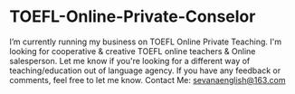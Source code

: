 # TOEFL-Online-Private-Conselor
I’m currently running my business on TOEFL Online Private Teaching.
I'm looking for cooperative & creative TOEFL online teachers & Online salesperson. Let me know if you're looking for a different way of teaching/education out of language agency. If you have any feedback or comments, feel free to let me know. 
Contact Me: sevanaenglish@163.com
